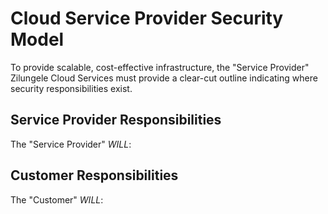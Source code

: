 # Cloud Service Provider Security Model

To provide scalable, cost-effective infrastructure, the "Service Provider" Zilungele Cloud Services must provide a clear-cut outline indicating where security responsibilities exist.

## Service Provider Responsibilities

The "Service Provider" *WILL*:

## Customer Responsibilities

The "Customer" *WILL*:
